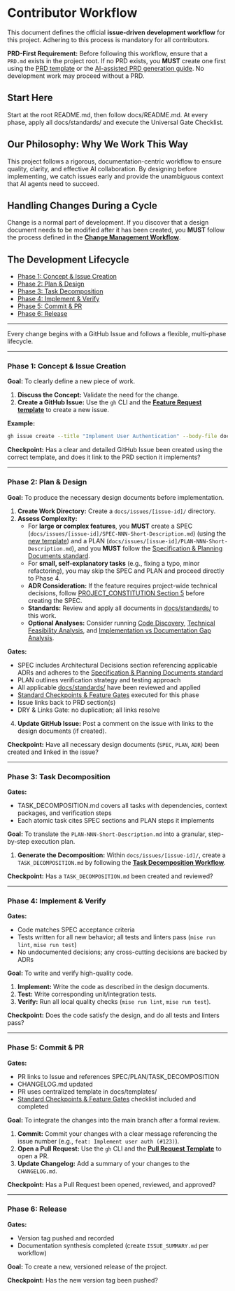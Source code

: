 # Contributor Workflow

This document defines the official **issue-driven development workflow** for this project. Adhering to this process is mandatory for all contributors.

**PRD-First Requirement:** Before following this workflow, ensure that a `PRD.md` exists in the project root. If no PRD exists, you **MUST** create one first using the [PRD template](templates/PRD-TEMPLATE.md) or the [AI-assisted PRD generation guide](how-to/generating-a-prd-with-ai.md). No development work may proceed without a PRD.

## Start Here

Start at the root README.md, then follow docs/README.md. At every phase, apply all docs/standards/ and execute the Universal Gate Checklist.

## Our Philosophy: Why We Work This Way

This project follows a rigorous, documentation-centric workflow to ensure quality, clarity, and effective AI collaboration. By designing before implementing, we catch issues early and provide the unambiguous context that AI agents need to succeed.

## Handling Changes During a Cycle

Change is a normal part of development. If you discover that a design document needs to be modified after it has been created, you **MUST** follow the process defined in the [**Change Management Workflow**](workflows/change-management.md).

## The Development Lifecycle

*   [Phase 1: Concept & Issue Creation](#phase-1-concept--issue-creation)
*   [Phase 2: Plan & Design](#phase-2-plan--design)
*   [Phase 3: Task Decomposition](#phase-3-task-decomposition)
*   [Phase 4: Implement & Verify](#phase-4-implement--verify)
*   [Phase 5: Commit & PR](#phase-5-commit--pr)
*   [Phase 6: Release](#phase-6-release)

---

Every change begins with a GitHub Issue and follows a flexible, multi-phase lifecycle.

---

### **Phase 1: Concept & Issue Creation**

**Goal:** To clearly define a new piece of work.

1.  **Discuss the Concept:** Validate the need for the change.
2.  **Create a GitHub Issue:** Use the `gh` CLI and the [**Feature Request template**](templates/FEATURE_REQUEST_TEMPLATE.md) to create a new issue.

**Example:**
```sh
gh issue create --title "Implement User Authentication" --body-file docs/templates/FEATURE_REQUEST_TEMPLATE.md
```

**Checkpoint:** Has a clear and detailed GitHub Issue been created using the correct template, and does it link to the PRD section it implements?

---

### **Phase 2: Plan & Design**

**Goal:** To produce the necessary design documents before implementation.

1.  **Create Work Directory:** Create a `docs/issues/[issue-id]/` directory.
2.  **Assess Complexity:**
    *   For **large or complex features**, you **MUST** create a SPEC (`docs/issues/[issue-id]/SPEC-NNN-Short-Description.md`) (using the [new template](templates/SPEC-TEMPLATE.md)) and a PLAN (`docs/issues/[issue-id]/PLAN-NNN-Short-Description.md`), and you **MUST** follow the [Specification & Planning Documents standard](standards/specification-writing-guide.md).
    *   For **small, self-explanatory tasks** (e.g., fixing a typo, minor refactoring), you may skip the SPEC and PLAN and proceed directly to Phase 4.
    *   **ADR Consideration:** If the feature requires project-wide technical decisions, follow [PROJECT_CONSTITUTION Section 5](PROJECT_CONSTITUTION.md#section-5-architectural-decision-making-protocol) before creating the SPEC.
    *   **Standards:** Review and apply all documents in [docs/standards/](standards/) to this work.
    *   **Optional Analyses:** Consider running [Code Discovery](workflows/code-discovery.md), [Technical Feasibility Analysis](workflows/technical-feasibility-analysis.md), and [Implementation vs Documentation Gap Analysis](workflows/implementation-vs-documentation-gap-analysis.md).

**Gates:**
- SPEC includes Architectural Decisions section referencing applicable ADRs and adheres to the [Specification & Planning Documents standard](standards/specification-writing-guide.md)
- PLAN outlines verification strategy and testing approach
- All applicable [docs/standards/](standards/) have been reviewed and applied
- [Standard Checkpoints & Feature Gates](workflows/checkpoints-and-gates.md) executed for this phase
- Issue links back to PRD section(s)
- DRY & Links Gate: no duplication; all links resolve
4.  **Update GitHub Issue:** Post a comment on the issue with links to the design documents (if created).

**Checkpoint:** Have all necessary design documents (`SPEC`, `PLAN`, `ADR`) been created and linked in the issue?

---

### **Phase 3: Task Decomposition**

**Gates:**
- TASK_DECOMPOSITION.md covers all tasks with dependencies, context packages, and verification steps
- Each atomic task cites SPEC sections and PLAN steps it implements

**Goal:** To translate the `PLAN-NNN-Short-Description.md` into a granular, step-by-step execution plan.

1.  **Generate the Decomposition:** Within `docs/issues/[issue-id]/`, create a `TASK_DECOMPOSITION.md` by following the [**Task Decomposition Workflow**](workflows/task-decomposition.md).

**Checkpoint:** Has a `TASK_DECOMPOSITION.md` been created and reviewed?

---

### **Phase 4: Implement & Verify**

**Gates:**
- Code matches SPEC acceptance criteria
- Tests written for all new behavior; all tests and linters pass (`mise run lint`, `mise run test`)
- No undocumented decisions; any cross-cutting decisions are backed by ADRs

**Goal:** To write and verify high-quality code.

1.  **Implement:** Write the code as described in the design documents.
2.  **Test:** Write corresponding unit/integration tests.
3.  **Verify:** Run all local quality checks (`mise run lint`, `mise run test`).

**Checkpoint:** Does the code satisfy the design, and do all tests and linters pass?

---

### **Phase 5: Commit & PR**

**Gates:**
- PR links to Issue and references SPEC/PLAN/TASK_DECOMPOSITION
- CHANGELOG.md updated
- PR uses centralized template in docs/templates/
- [Standard Checkpoints & Feature Gates](workflows/checkpoints-and-gates.md) checklist included and completed

**Goal:** To integrate the changes into the main branch after a formal review.

1.  **Commit:** Commit your changes with a clear message referencing the issue number (e.g., `feat: Implement user auth (#123)`).
2.  **Open a Pull Request:** Use the `gh` CLI and the [**Pull Request Template**](templates/PULL_REQUEST_TEMPLATE.md) to open a PR.
3.  **Update Changelog:** Add a summary of your changes to the `CHANGELOG.md`.

**Checkpoint:** Has a Pull Request been opened, reviewed, and approved?

---

### **Phase 6: Release**

**Gates:**
- Version tag pushed and recorded
- Documentation synthesis completed (create `ISSUE_SUMMARY.md` per workflow)

**Goal:** To create a new, versioned release of the project.

**Checkpoint:** Has the new version tag been pushed?
